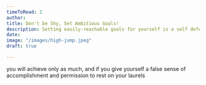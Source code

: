 ```yaml
---
timeToRead: 2
author:
title: Don't be Shy, Set Ambitious Goals!
description: Setting easily-reachable goals for yourself is a self defeating practice...
date:
image: "/images/high-jump.jpeg"
draft: true

---
```

you will achieve only as much, and if you give yourself a false sense of accomplishment and permission to rest on your laurels
